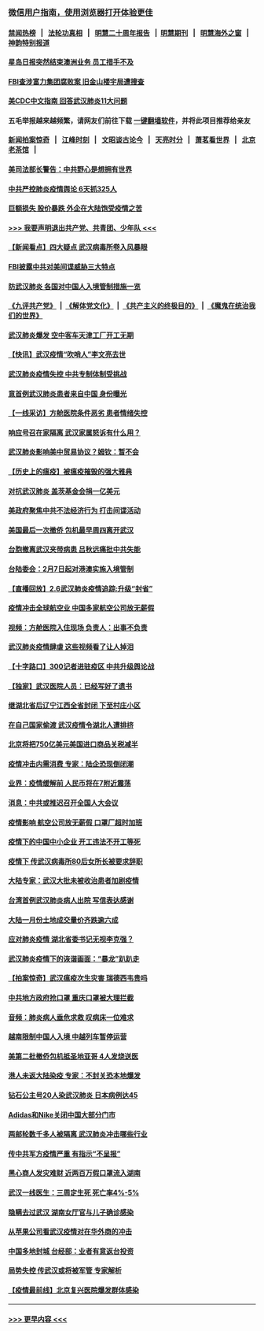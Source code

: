 ### [微信用户指南，使用浏览器打开体验更佳](https://github.com/gfw-breaker/banned-news1/blob/master/indexes/wechat-guide.md?t=0)
#### [禁闻热榜](热点新闻.md?t=0)  &nbsp;&nbsp;|&nbsp;&nbsp; [法轮功真相](https://github.com/gfw-breaker/truth/blob/master/README.md?t=0) &nbsp;&nbsp;|&nbsp;&nbsp; [明慧二十周年报告](https://github.com/gfw-breaker/mh-reports/blob/master/README.md?t=0) &nbsp;&nbsp;|&nbsp;&nbsp;[明慧期刊](https://github.com/gfw-breaker/mh-qikan) &nbsp;&nbsp;|&nbsp;&nbsp; [明慧海外之窗](https://github.com/gfw-breaker/mh-news/blob/master/README.md?t=0) &nbsp;&nbsp;|&nbsp;&nbsp; [神韵特别报道](https://github.com/gfw-breaker/mh-news/blob/master/shenyun.md?t=0)
#### [星岛日报突然结束澳洲业务 员工措手不及](../pages/nsc413/n11849722.md?t=02070555) 
#### [FBI查涉富力集团腐败案 旧金山楼宇局遭搜查](../pages/nsc413/n11848419.md?t=02070555) 
#### [美CDC中文指南 回答武汉肺炎11大问题](../pages/nsc413/n11849703.md?t=02070555) 
#### 五毛举报越来越频繁，请网友们前往下载 [一键翻墙软件](https://github.com/gfw-breaker/ssr-accounts)，并将此项目推荐给亲友
#### [新闻拍案惊奇](https://github.com/gfw-breaker/banned-news1/blob/master/pages/link4.md) &nbsp;&nbsp;|&nbsp;&nbsp; [江峰时刻](https://github.com/gfw-breaker/banned-news1/blob/master/pages/link4.md) &nbsp;&nbsp;|&nbsp;&nbsp; [文昭谈古论今](https://github.com/gfw-breaker/banned-news1/blob/master/pages/link4.md) &nbsp;&nbsp;|&nbsp;&nbsp; [天亮时分](https://github.com/gfw-breaker/banned-news1/blob/master/pages/link4.md) &nbsp;&nbsp;|&nbsp;&nbsp; [萧茗看世界](https://github.com/gfw-breaker/banned-news1/blob/master/pages/link4.md) &nbsp;&nbsp;|&nbsp;&nbsp; [北京老茶馆](https://github.com/gfw-breaker/banned-news1/blob/master/pages/link4.md) &nbsp;&nbsp;|&nbsp;&nbsp; 
#### [美司法部长警告：中共野心是想拥有世界](../pages/nsc413/n11849769.md?t=02070555) 
#### [中共严控肺炎疫情舆论 6天抓325人](../pages/nsc413/n11849529.md?t=02070555) 
#### [巨额损失 股价暴跌 外企在大陆饱受疫情之苦](../pages/nsc413/n11849651.md?t=02070555) 
#### [>>> 我要声明退出共产党、共青团、少年队 <<<](https://github.com/begood0513/goodnews/blob/master/quit/letter.md) 
#### [【新闻看点】四大疑点 武汉病毒所卷入风暴眼](../pages/nsc413/n11849608.md?t=02070555) 
#### [FBI披露中共对美间谍威胁三大特点](../pages/nsc413/n11849700.md?t=02070555) 
#### [防武汉肺炎 各国对中国人入境管制措施一览](../pages/nsc413/n11838726.md?t=02070555) 
#### [《九评共产党》](https://github.com/begood0513/9ping.md/blob/master/README.md) &nbsp;|&nbsp; [《解体党文化》](../../../../jtdwh.md/blob/master/README.md)  &nbsp;|&nbsp; [《共产主义的终极目的》](../../../../gczydzjmd.md/blob/master/README.md) &nbsp;|&nbsp; [《魔鬼在统治我们的世界》](../../../../mgztzwmdsj.md/blob/master/README.md) 
#### [武汉肺炎爆发 空中客车天津工厂开工无期](../pages/nsc413/n11849634.md?t=02070555) 
#### [【快讯】武汉疫情“吹哨人”李文亮去世](../pages/nsc413/n11849459.md?t=02070555) 
#### [武汉肺炎疫情失控 中共专制体制受挑战](../pages/nsc413/n11849457.md?t=02070555) 
#### [意首例武汉肺炎患者来自中国 身份曝光](../pages/nsc413/n11849454.md?t=02070555) 
#### [【一线采访】方舱医院条件恶劣 患者情绪失控](../pages/nsc413/n11848910.md?t=02070555) 
#### [响应号召在家隔离 武汉家属怒诉有什么用？](../pages/nsc413/n11849412.md?t=02070555) 
#### [武汉肺炎影响美中贸易协议？姆钦：暂不会](../pages/nsc413/n11849497.md?t=02070555) 
#### [【历史上的瘟疫】被瘟疫摧毁的强大雅典](../pages/nsc413/n11849036.md?t=02070555) 
#### [对抗武汉肺炎 盖茨基金会捐一亿美元](../pages/nsc413/n11848953.md?t=02070555) 
#### [美政府聚焦中共不法经济行为 打击间谍活动](../pages/nsc413/n11849322.md?t=02070555) 
#### [美国最后一次撤侨 包机最早周四离开武汉](../pages/nsc413/n11849395.md?t=02070555) 
#### [台胞撤离武汉夹带病患 吕秋远痛批中共失能](../pages/nsc413/n11849153.md?t=02070555) 
#### [台陆委会：2月7日起对港澳实施入境管制](../pages/nsc413/n11848681.md?t=02070555) 
#### [【直播回放】2.6武汉肺炎疫情追踪:升级“封省”](../pages/nsc413/n11848948.md?t=02070555) 
#### [疫情冲击全球航空业 中国多家航空公司放无薪假](../pages/nsc413/n11849188.md?t=02070555) 
#### [视频：方舱医院入住现场 负责人：出事不负责](../pages/nsc413/n11845312.md?t=02070555) 
#### [武汉肺炎疫情肆虐 这些视频看了让人掉泪](../pages/nsc413/n11848904.md?t=02070555) 
#### [【十字路口】300记者进驻疫区 中共升级舆论战](../pages/nsc413/n11847578.md?t=02070555) 
#### [【独家】武汉医院人员：已经写好了遗书](../pages/nsc413/n11848942.md?t=02070555) 
#### [继湖北省后辽宁江西全省封闭 下至村庄小区](../pages/nsc413/n11848814.md?t=02070555) 
#### [在自己国家偷渡 武汉疫情令湖北人遭排挤](../pages/nsc413/n11848737.md?t=02070555) 
#### [北京将把750亿美元美国进口商品关税减半](../pages/nsc413/n11848896.md?t=02070555) 
#### [疫情冲击内需消费 专家：陆企恐现倒闭潮](../pages/nsc413/n11849265.md?t=02070555) 
#### [业界：疫情缓解前 人民币将在7附近震荡](../pages/nsc413/n11848445.md?t=02070555) 
#### [消息：中共或推迟召开全国人大会议](../pages/nsc413/n11848698.md?t=02070555) 
#### [疫情影响 航空公司放无薪假 口罩厂超时加班](../pages/nsc413/n11848173.md?t=02070555) 
#### [疫情下的中国中小企业 开工违法不开工等死](../pages/nsc413/n11848520.md?t=02070555) 
#### [疫情下 传武汉病毒所80后女所长被要求辞职](../pages/nsc413/n11842494.md?t=02070555) 
#### [大陆专家：武汉大批未被收治患者加剧疫情](../pages/nsc413/n11848163.md?t=02070555) 
#### [台湾首例武汉肺炎病人出院 写信表达感谢](../pages/nsc413/n11848408.md?t=02070555) 
#### [大陆一月份土地成交量价齐跌逾六成](../pages/nsc413/n11847770.md?t=02070555) 
#### [应对肺炎疫情 湖北省委书记无视李克强？](../pages/nsc413/n11848018.md?t=02070555) 
#### [武汉肺炎疫情下的诙谐画面：“暴龙”趴趴走](../pages/nsc413/n11848057.md?t=02070555) 
#### [【拍案惊奇】武汉瘟疫次生灾害 瑞德西韦贵吗](../pages/nsc413/n11847587.md?t=02070555) 
#### [中共地方政府抢口罩 重庆口罩被大理拦截](../pages/nsc413/n11848150.md?t=02070555) 
#### [音频：肺炎病人垂危求救 叹病床一位难求](../pages/nsc413/n11847883.md?t=02070555) 
#### [越南限制中国人入境 中越列车暂停运营](../pages/nsc413/n11847844.md?t=02070555) 
#### [美第二批撤侨包机抵圣地亚哥 4人发烧送医](../pages/nsc413/n11847923.md?t=02070555) 
#### [港人未返大陆染疫 专家：不封关恐本地爆发](../pages/nsc413/n11848021.md?t=02070555) 
#### [钻石公主号20人染武汉肺炎 日本病例达45](../pages/nsc413/n11847823.md?t=02070555) 
#### [Adidas和Nike关闭中国大部分门市](../pages/nsc413/n11847720.md?t=02070555) 
#### [两邮轮数千多人被隔离 武汉肺炎冲击哪些行业](../pages/nsc413/n11847456.md?t=02070555) 
#### [传中共军方疫情严重 有指示“不呈报”](../pages/nsc413/n11847828.md?t=02070555) 
#### [黑心商人发灾难财 近两百万假口罩流入湖南](../pages/nsc413/n11847794.md?t=02070555) 
#### [武汉一线医生：三周定生死 死亡率4%-5%](../pages/nsc413/n11847780.md?t=02070555) 
#### [隐瞒去过武汉 湖南女厅官与儿子确诊感染](../pages/nsc413/n11847669.md?t=02070555) 
#### [从苹果公司看武汉疫情对在华外商的冲击](../pages/nsc413/n11847586.md?t=02070555) 
#### [中国多地封城 台经部：业者有意返台投资](../pages/nsc413/n11847732.md?t=02070555) 
#### [局势失控 传武汉或将被军管 专家解析](../pages/nsc413/n11847458.md?t=02070555) 
#### [【疫情最前线】北京复兴医院爆发群体感染](../pages/nsc413/n11847626.md?t=02070555) 

----
#### [ >>> 更早内容 <<< ](../indexes/nsc413-earlier.md)
